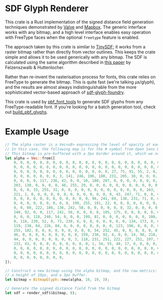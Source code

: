 # SDF Glyph Renderer

This crate is a Rust implementation of the signed distance field generation techniques
demonstrated by [Valve](https://steamcdn-a.akamaihd.net/apps/valve/2007/SIGGRAPH2007_AlphaTestedMagnification.pdf)
and [Mapbox](https://blog.mapbox.com/drawing-text-with-signed-distance-fields-in-mapbox-gl-b0933af6f817).
The generic interface works with any bitmap, and a high level interface enables easy operation
with FreeType faces when the optional `freetype` feature is enabled.

The approach taken by this crate is similar to [TinySDF](https://github.com/mapbox/tiny-sdf);
it works from a raster bitmap rather than directly from vector outlines. This keeps the
crate simple and allows it to be used generically with any bitmap. The SDF is calculated
using the same algorithm described in [this paper](http://cs.brown.edu/people/pfelzens/papers/dt-final.pdf)
by Felzenszwalb & Huttenlocher.

Rather than re-invent the rasterisation process for fonts, this crate relies on FreeType to
generate the bitmap. This is quite fast (we're talking µs/glyph), and the results are
almost always indistinguishable from the more sophisticated vector-based approach of
[sdf-glyph-foundry](https://github.com/mapbox/sdf-glyph-foundry).

This crate is used by [pbf_font_tools](https://github.com/stadiamaps/pbf_font_tools) to generate
SDF glyphs from any FreeType-readable font. If you're looking for a batch generation tool,
check out [build_pbf_glyphs](https://github.com/stadiamaps/build_pbf_glyphs).

# Example Usage

```rust
// The alpha raster is a Vec<u8> expressing the level of opacity at each pixel.
// In this case, the following map is for the # symbol from Open Sans Light.
// This bitmap is pre-buffered with a 3px border around it, which we note below.
let alpha = Vec::from([
    0, 0, 0, 0, 0, 0, 0, 0, 0, 0, 0, 0, 0, 0, 0, 0, 0, 0, 0, 0, 0, 0, 0, 0, 0, 0, 0, 0, 0,
    0, 0, 0, 0, 0, 0, 0, 0, 0, 0, 0, 0, 0, 0, 0, 0, 0, 0, 0, 0, 0, 0, 0, 0, 0, 0, 0, 0, 0,
    0, 0, 0, 0, 0, 0, 0, 0, 0, 0, 0, 0, 0, 0, 0, 27, 75, 91, 55, 2, 0, 0, 0, 0, 0, 0, 0, 0,
    0, 0, 0, 0, 0, 0, 0, 3, 141, 246, 196, 180, 231, 205, 38, 0, 0, 0, 0, 0, 0, 0, 0, 0, 0,
    0, 0, 0, 0, 117, 236, 42, 0, 0, 10, 180, 207, 0, 0, 0, 0, 0, 0, 0, 0, 0, 0, 0, 0, 0, 0,
    203, 130, 0, 0, 0, 0, 46, 255, 29, 0, 0, 0, 0, 0, 0, 0, 0, 0, 0, 0, 0, 0, 215, 107, 0,
    0, 0, 0, 33, 255, 31, 0, 0, 0, 0, 0, 0, 0, 0, 0, 0, 0, 0, 0, 163, 169, 0, 0, 0, 0, 113,
    221, 1, 0, 0, 0, 0, 0, 0, 0, 0, 0, 0, 0, 0, 0, 43, 247, 71, 0, 0, 65, 240, 71, 0, 0, 0,
    0, 0, 0, 0, 0, 0, 0, 0, 0, 0, 0, 0, 96, 241, 69, 138, 231, 71, 0, 0, 0, 0, 0, 0, 0, 0,
    0, 0, 0, 0, 0, 0, 0, 0, 8, 199, 255, 191, 22, 0, 0, 0, 0, 0, 0, 0, 0, 0, 0, 0, 0, 0, 0,
    0, 0, 60, 222, 186, 136, 242, 58, 0, 0, 0, 0, 0, 8, 32, 0, 0, 0, 0, 0, 0, 0, 0, 85,
    240, 92, 0, 0, 117, 241, 56, 0, 0, 0, 0, 105, 175, 0, 0, 0, 0, 0, 0, 0, 17, 240, 79, 0,
    0, 0, 0, 118, 240, 54, 0, 0, 0, 199, 81, 0, 0, 0, 0, 0, 0, 0, 100, 210, 0, 0, 0, 0, 0,
    0, 118, 239, 52, 0, 73, 230, 6, 0, 0, 0, 0, 0, 0, 0, 134, 173, 0, 0, 0, 0, 0, 0, 0,
    119, 238, 64, 226, 84, 0, 0, 0, 0, 0, 0, 0, 0, 123, 196, 0, 0, 0, 0, 0, 0, 0, 0, 120,
    255, 182, 0, 0, 0, 0, 0, 0, 0, 0, 0, 54, 252, 45, 0, 0, 0, 0, 0, 0, 7, 163, 230, 235,
    46, 0, 0, 0, 0, 0, 0, 0, 0, 0, 159, 230, 92, 4, 0, 0, 14, 90, 218, 189, 17, 120, 235,
    44, 0, 0, 0, 0, 0, 0, 0, 0, 3, 118, 231, 251, 222, 227, 251, 197, 91, 2, 0, 0, 125,
    233, 43, 0, 0, 0, 0, 0, 0, 0, 0, 0, 1, 34, 55, 49, 17, 0, 0, 0, 0, 0, 0, 0, 0, 0, 0, 0,
    0, 0, 0, 0, 0, 0, 0, 0, 0, 0, 0, 0, 0, 0, 0, 0, 0, 0, 0, 0, 0, 0, 0, 0, 0, 0, 0, 0, 0,
    0, 0, 0, 0, 0, 0, 0, 0, 0, 0, 0, 0, 0, 0, 0, 0, 0, 0, 0, 0, 0, 0, 0, 0, 0, 0, 0, 0, 0,
    0, 0, 0, 0, 0, 0, 0, 0,
]);

// Construct a new bitmap using the alpha bitmap, and the raw metrics: a width of 16px,
// a height of 19px, and a 3px buffer.
let bitmap = BitmapGlyph::new(alpha, 16, 19, 3);

// Generate the signed distance field from the bitmap
let sdf = render_sdf(&bitmap, 8);
```
